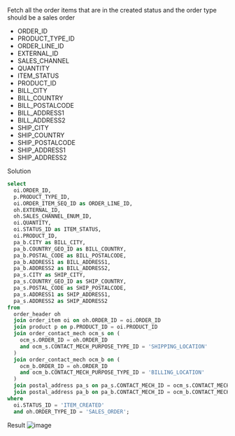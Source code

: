 Fetch all the order items that are in the created status and the order type should be a sales order
- ORDER_ID
- PRODUCT_TYPE_ID
- ORDER_LINE_ID
- EXTERNAL_ID
- SALES_CHANNEL
- QUANTITY
- ITEM_STATUS 
- PRODUCT_ID
- BILL_CITY
- BILL_COUNTRY
- BILL_POSTALCODE
- BILL_ADDRESS1
- BILL_ADDRESS2
- SHIP_CITY
- SHIP_COUNTRY
- SHIP_POSTALCODE
- SHIP_ADDRESS1
- SHIP_ADDRESS2

Solution
```SQL
select 
  oi.ORDER_ID, 
  p.PRODUCT_TYPE_ID, 
  oi.ORDER_ITEM_SEQ_ID as ORDER_LINE_ID, 
  oh.EXTERNAL_ID, 
  oh.SALES_CHANNEL_ENUM_ID, 
  oi.QUANTITY, 
  oi.STATUS_ID as ITEM_STATUS, 
  oi.PRODUCT_ID, 
  pa_b.CITY as BILL_CITY, 
  pa_b.COUNTRY_GEO_ID as BILL_COUNTRY, 
  pa_b.POSTAL_CODE as BILL_POSTALCODE, 
  pa_b.ADDRESS1 as BILL_ADDRESS1, 
  pa_b.ADDRESS2 as BILL_ADDRESS2, 
  pa_s.CITY as SHIP_CITY, 
  pa_s.COUNTRY_GEO_ID as SHIP_COUNTRY, 
  pa_s.POSTAL_CODE as SHIP_POSTALCODE, 
  pa_s.ADDRESS1 as SHIP_ADDRESS1, 
  pa_s.ADDRESS2 as SHIP_ADDRESS2 
from 
  order_header oh 
  join order_item oi on oh.ORDER_ID = oi.ORDER_ID 
  join product p on p.PRODUCT_ID = oi.PRODUCT_ID 
  join order_contact_mech ocm_s on (
    ocm_s.ORDER_ID = oh.ORDER_ID 
    and ocm_s.CONTACT_MECH_PURPOSE_TYPE_ID = 'SHIPPING_LOCATION'
  ) 
  join order_contact_mech ocm_b on (
    ocm_b.ORDER_ID = oh.ORDER_ID 
    and ocm_b.CONTACT_MECH_PURPOSE_TYPE_ID = 'BILLING_LOCATION'
  ) 
  join postal_address pa_s on pa_s.CONTACT_MECH_ID = ocm_s.CONTACT_MECH_ID 
  join postal_address pa_b on pa_b.CONTACT_MECH_ID = ocm_b.CONTACT_MECH_ID 
where 
  oi.STATUS_ID = 'ITEM_CREATED' 
  and oh.ORDER_TYPE_ID = 'SALES_ORDER';
```

Result
![image](https://github.com/Nishtha-Jain-1119/Training-Assignment/assets/127538617/13471a99-1eda-445d-999e-b6dd3946f998)
